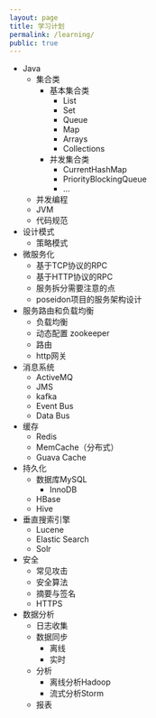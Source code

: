 ```yaml
---
layout: page
title: 学习计划
permalink: /learning/
public: true
---
```



* Java
    * 集合类
        * 基本集合类
            * List
            * Set
            * Queue
            * Map
            * Arrays
            * Collections
        * 并发集合类
            * CurrentHashMap
            * PriorityBlockingQueue
            * …
    * 并发编程
    * JVM
    * 代码规范
* 设计模式
    * 策略模式
* 微服务化
    * 基于TCP协议的RPC
    * 基于HTTP协议的RPC
    * 服务拆分需要注意的点
    * poseidon项目的服务架构设计
* 服务路由和负载均衡
    * 负载均衡
    * 动态配置 zookeeper
    * 路由
    * http网关
* 消息系统
    * ActiveMQ
    * JMS
    * kafka
    * Event Bus
    * Data Bus
* 缓存
    * Redis
    * MemCache（分布式）
    * Guava Cache
* 持久化
    * 数据库MySQL
        * InnoDB
    * HBase
    * Hive
* 垂直搜索引擎
    * Lucene
    * Elastic Search
    * Solr
* 安全
    * 常见攻击
    * 安全算法
    * 摘要与签名
    * HTTPS
* 数据分析
    * 日志收集
    * 数据同步
        * 离线
        * 实时
    * 分析
        * 离线分析Hadoop
        * 流式分析Storm
    * 报表